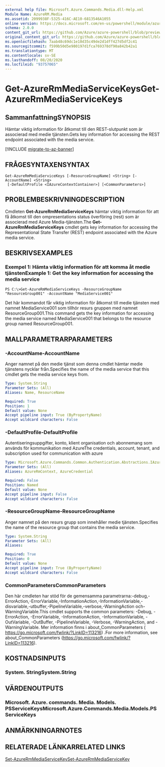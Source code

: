 ```yaml
---
external help file: Microsoft.Azure.Commands.Media.dll-Help.xml
Module Name: AzureRM.Media
ms.assetid: 2099938F-5325-416C-AE10-6813546A1055
online version: https://docs.microsoft.com/en-us/powershell/module/azurerm.media/get-azurermmediaservicekeys
schema: 2.0.0
content_git_url: https://github.com/Azure/azure-powershell/blob/preview/src/ResourceManager/Media/Commands.Media/help/Get-AzureRmMediaServiceKeys.md
original_content_git_url: https://github.com/Azure/azure-powershell/blob/preview/src/ResourceManager/Media/Commands.Media/help/Get-AzureRmMediaServiceKeys.md
ms.openlocfilehash: 7aab48c69dc1e10d35c49de2d1dff427d5df2c41
ms.sourcegitcommit: f599b50d5e980197d1fca769378df90a842b42a1
ms.translationtype: MT
ms.contentlocale: sv-SE
ms.lasthandoff: 08/20/2020
ms.locfileid: "93757065"
---
```

# <span data-ttu-id="a8ae0-101">Get-AzureRmMediaServiceKeys</span><span class="sxs-lookup"><span data-stu-id="a8ae0-101">Get-AzureRmMediaServiceKeys</span></span>

## <span data-ttu-id="a8ae0-102">Sammanfattning</span><span class="sxs-lookup"><span data-stu-id="a8ae0-102">SYNOPSIS</span></span>
<span data-ttu-id="a8ae0-103">Hämtar viktig information för åtkomst till den REST-slutpunkt som är associerad med medie tjänsten.</span><span class="sxs-lookup"><span data-stu-id="a8ae0-103">Gets key information for accessing the REST endpoint associated with the media service.</span></span>

[!INCLUDE [migrate-to-az-banner](../../includes/migrate-to-az-banner.md)]

## <span data-ttu-id="a8ae0-104">FRÅGESYNTAXEN</span><span class="sxs-lookup"><span data-stu-id="a8ae0-104">SYNTAX</span></span>

```
Get-AzureRmMediaServiceKeys [-ResourceGroupName] <String> [-AccountName] <String>
 [-DefaultProfile <IAzureContextContainer>] [<CommonParameters>]
```

## <span data-ttu-id="a8ae0-105">PROBLEMBESKRIVNING</span><span class="sxs-lookup"><span data-stu-id="a8ae0-105">DESCRIPTION</span></span>
<span data-ttu-id="a8ae0-106">Cmdleten **Get-AzureRmMediaServiceKeys** hämtar viktig information för att få åtkomst till den ompresentations status överföring (rest) som är associerad med Azure Media-tjänsten.</span><span class="sxs-lookup"><span data-stu-id="a8ae0-106">The **Get-AzureRmMediaServiceKeys** cmdlet gets key information for accessing the Representational State Transfer (REST) endpoint associated with the Azure media service.</span></span>

## <span data-ttu-id="a8ae0-107">BESKRIVS</span><span class="sxs-lookup"><span data-stu-id="a8ae0-107">EXAMPLES</span></span>

### <span data-ttu-id="a8ae0-108">Exempel 1: Hämta viktig information för att komma åt medie tjänsten</span><span class="sxs-lookup"><span data-stu-id="a8ae0-108">Example 1: Get the key information for accessing the media service</span></span>
```
PS C:\>Get-AzureRmMediaServiceKeys -ResourceGroupName "ResourceGroup001" -AccountName "MediaService001"
```

<span data-ttu-id="a8ae0-109">Det här kommandot får viktig information för åtkomst till medie tjänsten med namnet MediaService001 som tillhör resurs gruppen med namnet ResourceGroup001.</span><span class="sxs-lookup"><span data-stu-id="a8ae0-109">This command gets the key information for accessing the media service named MediaService001 that belongs to the resource group named ResourceGroup001.</span></span>

## <span data-ttu-id="a8ae0-110">MALLPARAMETRAR</span><span class="sxs-lookup"><span data-stu-id="a8ae0-110">PARAMETERS</span></span>

### <span data-ttu-id="a8ae0-111">-AccountName</span><span class="sxs-lookup"><span data-stu-id="a8ae0-111">-AccountName</span></span>
<span data-ttu-id="a8ae0-112">Anger namnet på den medie tjänst som denna cmdlet hämtar medie tjänstens nycklar från.</span><span class="sxs-lookup"><span data-stu-id="a8ae0-112">Specifies the name of the media service that this cmdlet gets the media service keys from.</span></span>

```yaml
Type: System.String
Parameter Sets: (All)
Aliases: Name, ResourceName

Required: True
Position: 1
Default value: None
Accept pipeline input: True (ByPropertyName)
Accept wildcard characters: False
```

### <span data-ttu-id="a8ae0-113">-DefaultProfile</span><span class="sxs-lookup"><span data-stu-id="a8ae0-113">-DefaultProfile</span></span>
<span data-ttu-id="a8ae0-114">Autentiseringsuppgifter, konto, klient organisation och abonnemang som används för kommunikation med Azure</span><span class="sxs-lookup"><span data-stu-id="a8ae0-114">The credentials, account, tenant, and subscription used for communication with azure</span></span>

```yaml
Type: Microsoft.Azure.Commands.Common.Authentication.Abstractions.IAzureContextContainer
Parameter Sets: (All)
Aliases: AzureRmContext, AzureCredential

Required: False
Position: Named
Default value: None
Accept pipeline input: False
Accept wildcard characters: False
```

### <span data-ttu-id="a8ae0-115">-ResourceGroupName</span><span class="sxs-lookup"><span data-stu-id="a8ae0-115">-ResourceGroupName</span></span>
<span data-ttu-id="a8ae0-116">Anger namnet på den resurs grupp som innehåller medie tjänsten.</span><span class="sxs-lookup"><span data-stu-id="a8ae0-116">Specifies the name of the resource group that contains the media service.</span></span>

```yaml
Type: System.String
Parameter Sets: (All)
Aliases:

Required: True
Position: 0
Default value: None
Accept pipeline input: True (ByPropertyName)
Accept wildcard characters: False
```

### <span data-ttu-id="a8ae0-117">CommonParameters</span><span class="sxs-lookup"><span data-stu-id="a8ae0-117">CommonParameters</span></span>
<span data-ttu-id="a8ae0-118">Den här cmdleten har stöd för de gemensamma parametrarna:-debug,-ErrorAction,-ErrorVariable,-InformationAction,-InformationVariable,-disvariable,-utbuffer,-PipelineVariable,-verbose,-WarningAction och-WarningVariable.</span><span class="sxs-lookup"><span data-stu-id="a8ae0-118">This cmdlet supports the common parameters: -Debug, -ErrorAction, -ErrorVariable, -InformationAction, -InformationVariable, -OutVariable, -OutBuffer, -PipelineVariable, -Verbose, -WarningAction, and -WarningVariable.</span></span> <span data-ttu-id="a8ae0-119">Mer information finns i about_CommonParameters ( https://go.microsoft.com/fwlink/?LinkID=113216) .</span><span class="sxs-lookup"><span data-stu-id="a8ae0-119">For more information, see about_CommonParameters (https://go.microsoft.com/fwlink/?LinkID=113216).</span></span>

## <span data-ttu-id="a8ae0-120">KOSTNADS</span><span class="sxs-lookup"><span data-stu-id="a8ae0-120">INPUTS</span></span>

### <span data-ttu-id="a8ae0-121">System. String</span><span class="sxs-lookup"><span data-stu-id="a8ae0-121">System.String</span></span>

## <span data-ttu-id="a8ae0-122">VÄRDEN</span><span class="sxs-lookup"><span data-stu-id="a8ae0-122">OUTPUTS</span></span>

### <span data-ttu-id="a8ae0-123">Microsoft. Azure. commands. Media. Models. PSServiceKeys</span><span class="sxs-lookup"><span data-stu-id="a8ae0-123">Microsoft.Azure.Commands.Media.Models.PSServiceKeys</span></span>

## <span data-ttu-id="a8ae0-124">ANMÄRKNINGAR</span><span class="sxs-lookup"><span data-stu-id="a8ae0-124">NOTES</span></span>

## <span data-ttu-id="a8ae0-125">RELATERADE LÄNKAR</span><span class="sxs-lookup"><span data-stu-id="a8ae0-125">RELATED LINKS</span></span>

[<span data-ttu-id="a8ae0-126">Set-AzureRmMediaServiceKey</span><span class="sxs-lookup"><span data-stu-id="a8ae0-126">Set-AzureRmMediaServiceKey</span></span>](./Set-AzureRmMediaServiceKey.md)


